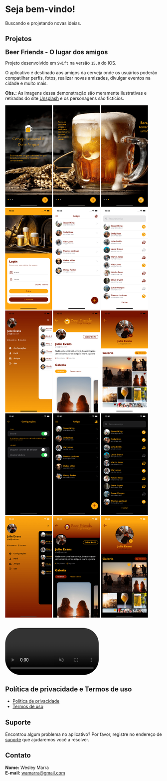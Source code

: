 # Seja bem-vindo!

Buscando e projetando novas ideias.

## Projetos

<span style="font-size: 20px; font-weight: bold">Beer Friends - O lugar dos amigos</span>

Projeto desenvolvido em `Swift` na versão `15.0` do IOS. 

O aplicativo é destinado aos amigos da cerveja onde os usuários poderão compatilhar perfis, fotos, realizar novas amizades, divulgar eventos na cidade e muito mais.

**Obs.:** As imagens dessa demonstração são meramente ilustrativas e retiradas do site [Unsplash](https://unsplash.com/) e os personagens são fictícios.

<img src="images/f1.png" alt="f1" width="150"/>
<img src="images/f2.png" alt="f2" width="150"/>
<img src="images/f3.png" alt="f3" width="150"/>
<img src="images/f4.png" alt="f4" width="150"/>
<img src="images/f5.png" alt="f5" width="150"/>
<img src="images/f6.png" alt="f6" width="150"/>
<img src="images/f7.png" alt="f7" width="150"/>
<img src="images/f8.png" alt="f8" width="150"/>
<img src="images/f9.png" alt="f9" width="150"/>
<img src="images/f10.png" alt="f10" width="150"/>
<img src="images/f11.png" alt="f11" width="150"/>
<img src="images/f12.png" alt="f12" width="150"/>
<img src="images/f13.png" alt="f13" width="150"/>
<img src="images/f14.png" alt="f14" width="150"/>
<img src="images/f15.png" alt="f15" width="150"/>

<div style="padding-top: 30px">
   <video src="https://wamarra.github.io/videos/beer-friends.mov" data-canonical-src="https://wamarra.github.io/videos/beer-friends.mov" controls="controls" muted="muted" class="d-block rounded-bottom-2 width-fit" style="max-height:640px; border-radius: 50px">
  </video>
</div>

## Política de privacidade e Termos de uso
- [Política de privacidade](https://wamarra.github.io/privacyPolicy.html)
- [Termos de uso](https://wamarra.github.io/termsOfUse.html)

## Suporte

Encontrou algum problema no aplicativo? Por favor, registre no endereço de [suporte](https://github.com/wamarra/BeerFriends/issues) que ajudaremos você a resolver.

## Contato

<strong>Nome:</strong> Wesley Marra <br>
<strong>E-mail:</strong> <wamarra@gmail.com>
